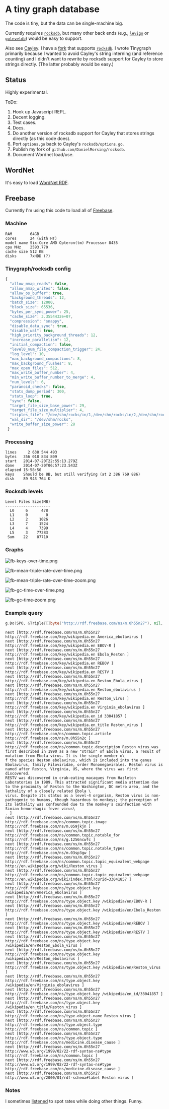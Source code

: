 # A tiny graph database

The code is tiny, but the data can be single-machine big.

Currently requires [`rocksdb`](http://rocksdb.org/), but many other
back ends (e.g., [`levigo`](https://github.com/jmhodges/levigo) or
[`goleveldb`](https://github.com/syndtr/goleveldb)) would be easy to
support.

Also see [Cayley](https://github.com/google/cayley).  I have a
[fork](http://github.csv.comcast.com/jsteph206/cayley) that supports
[`rocksdb`](http://rocksdb.org/).  I wrote Tinygraph primarily because
I wanted to avoid Cayley's string interning (and reference counting)
and I didn't want to rewrite by rocksdb support for Cayley to store
strings directly.  (The latter probably would be easy.)

## Status

Highly experimental.

ToDo:

1. Hook up Javascript REPL.
2. Decent logging.
3. Test cases.
4. Docs.
5. Do another version of rocksdb support for Cayley that stores strings directly (as this code does).
6. Port `options.go` back to Cayley's `rocksdb/options.go`.
7. Publish my fork of `github.com/DanielMorsing/rocksdb`.
8. Document Wordnet load/use.


## WordNet

It's easy to load [WordNet RDF](http://wordnet-rdf.princeton.edu/).


## Freebase

Currently I'm using this code to load all of
[Freebase](https://developers.google.com/freebase/data).

### Machine
```
RAM        64GB
cores      24 (with HT)
model name Six-Core AMD Opteron(tm) Processor 8435
cpu MHz    2593.770
cache size 512 KB
disks      7xHDD (?)
```

### Tinygraph/rocksdb config

```Javascript
{
  "allow_mmap_reads": false,
  "allow_mmap_writes": false,
  "allow_os_buffer": true,
  "background_threads": 12,
  "batch_size": 12000,
  "block_size": 65536,
  "bytes_per_sync_power": 25,
  "cache_size": 3.3554432e+07,
  "compression": "snappy",
  "disable_data_sync": true,
  "disable_wal": true,
  "high_priority_background_threads": 12,
  "increase_parallelism": 12,
  "initial_compaction": false,
  "level0_num_file_compaction_trigger": 24,
  "log_level": 10,
  "max_background_compactions": 8,
  "max_background_flushes": 8,
  "max_open_files": 512,
  "max_write_buffer_number": 4,
  "min_write_buffer_number_to_merge": 4,
  "num_levels": 6,
  "paranoid_checks": false,
  "stats_dump_period": 300,
  "stats_loop": true,
  "sync": false,
  "target_file_size_base_power": 29,
  "target_file_size_multiplier": 4,
  "triples_file": "/dev/shm/rocks/in/1,/dev/shm/rocks/in/2,/dev/shm/rocks/in/3,/dev/shm/rocks/in/4,/dev/shm/rocks/in/5",
  "wal_dir": "/dev/shm/rocks",
  "write_buffer_size_power": 28
 }
```

### Processing

```
lines     2 638 544 493
bytes   356 018 834 809
start   2014-07-20T22:55:13.279Z
done    2014-07-20T06:57:23.543Z
elapsed 15:58:50
keys    Should be 8B, but still verifying (at 2 386 769 886)
disk    89 943 764 K
```

### Rocksdb levels

```
Level Files Size(MB)
--------------------
  L0     6      478 
  L1     0        0 
  L2     2     1026 
  L3     7     1524 
  L4     4     7399 
  L5     3    77283 
 Sum    22    87710 
```

### Graphs


![fb-keys-over-time.png](images/fb-keys-over-time.png)

![fb-mean-triple-rate-over-time.png](images/fb-mean-triple-rate-over-time.png)

![fb-mean-triple-rate-over-time-zoom.png](images/fb-mean-triple-rate-over-time-zoom.png)

![fb-gc-time-over-time.png](images/fb-gc-time-over-time.png)

![fb-gc-time-zoom.png](images/fb-gc-time-zoom.png)


### Example query

```Go
g.Do(SPO, &Triple{[]byte("http://rdf.freebase.com/ns/m.0h55n27"), nil, nil, nil}, nil, ... )
```

```
next [http://rdf.freebase.com/ns/m.0h55n27 http://rdf.freebase.com/key/wikipedia.en America_ebolavirus ]
next [http://rdf.freebase.com/ns/m.0h55n27 http://rdf.freebase.com/key/wikipedia.en EBOV-R ]
next [http://rdf.freebase.com/ns/m.0h55n27 http://rdf.freebase.com/key/wikipedia.en Ebola_Reston ]
next [http://rdf.freebase.com/ns/m.0h55n27 http://rdf.freebase.com/key/wikipedia.en REBOV ]
next [http://rdf.freebase.com/ns/m.0h55n27 http://rdf.freebase.com/key/wikipedia.en RESTV ]
next [http://rdf.freebase.com/ns/m.0h55n27 http://rdf.freebase.com/key/wikipedia.en Reston_Ebola_virus ]
next [http://rdf.freebase.com/ns/m.0h55n27 http://rdf.freebase.com/key/wikipedia.en Reston_ebolavirus ]
next [http://rdf.freebase.com/ns/m.0h55n27 http://rdf.freebase.com/key/wikipedia.en Reston_virus ]
next [http://rdf.freebase.com/ns/m.0h55n27 http://rdf.freebase.com/key/wikipedia.en Virginia_ebolavirus ]
next [http://rdf.freebase.com/ns/m.0h55n27 http://rdf.freebase.com/key/wikipedia.en_id 33041857 ]
next [http://rdf.freebase.com/ns/m.0h55n27 http://rdf.freebase.com/key/wikipedia.en_title Reston_virus ]
next [http://rdf.freebase.com/ns/m.0h55n27 http://rdf.freebase.com/ns/common.topic.article http://rdf.freebase.com/ns/m.0h55n2c ]
next [http://rdf.freebase.com/ns/m.0h55n27 http://rdf.freebase.com/ns/common.topic.description Reston virus was first described in 1990 as a new "strain" of Ebola virus, a result of mutation from Ebola virus. It is the single member o\
f the species Reston ebolavirus, which is included into the genus Ebolavirus, family Filoviridae, order Mononegavirales. Reston virus is named after Reston, Virginia, US, where the virus was first discovered.
RESTV was discovered in crab-eating macaques from Hazleton Laboratories in 1989. This attracted significant media attention due to the proximity of Reston to the Washington, DC metro area, and the lethality of a closely related Ebola \
virus. Despite its status as a level-4 organism, Reston virus is non-pathogenic to humans, though hazardous to monkeys; the perception of its lethality was confounded due to the monkey's coinfection with Simian hemorrhagic fever virus\
. ]
next [http://rdf.freebase.com/ns/m.0h55n27 http://rdf.freebase.com/ns/common.topic.image http://rdf.freebase.com/ns/m.059jkjn ]
next [http://rdf.freebase.com/ns/m.0h55n27 http://rdf.freebase.com/ns/common.topic.notable_for http://rdf.freebase.com/ns/g.1256ncwfc ]
next [http://rdf.freebase.com/ns/m.0h55n27 http://rdf.freebase.com/ns/common.topic.notable_types http://rdf.freebase.com/ns/m.03sp3gw ]
next [http://rdf.freebase.com/ns/m.0h55n27 http://rdf.freebase.com/ns/common.topic.topic_equivalent_webpage http://en.wikipedia.org/wiki/Reston_virus ]
next [http://rdf.freebase.com/ns/m.0h55n27 http://rdf.freebase.com/ns/common.topic.topic_equivalent_webpage http://en.wikipedia.org/wiki/index.html?curid=33041857 ]
next [http://rdf.freebase.com/ns/m.0h55n27 http://rdf.freebase.com/ns/type.object.key /wikipedia/en/America_ebolavirus ]
next [http://rdf.freebase.com/ns/m.0h55n27 http://rdf.freebase.com/ns/type.object.key /wikipedia/en/EBOV-R ]
next [http://rdf.freebase.com/ns/m.0h55n27 http://rdf.freebase.com/ns/type.object.key /wikipedia/en/Ebola_Reston ]
next [http://rdf.freebase.com/ns/m.0h55n27 http://rdf.freebase.com/ns/type.object.key /wikipedia/en/REBOV ]
next [http://rdf.freebase.com/ns/m.0h55n27 http://rdf.freebase.com/ns/type.object.key /wikipedia/en/RESTV ]
next [http://rdf.freebase.com/ns/m.0h55n27 http://rdf.freebase.com/ns/type.object.key /wikipedia/en/Reston_Ebola_virus ]
next [http://rdf.freebase.com/ns/m.0h55n27 http://rdf.freebase.com/ns/type.object.key /wikipedia/en/Reston_ebolavirus ]
next [http://rdf.freebase.com/ns/m.0h55n27 http://rdf.freebase.com/ns/type.object.key /wikipedia/en/Reston_virus ]
next [http://rdf.freebase.com/ns/m.0h55n27 http://rdf.freebase.com/ns/type.object.key /wikipedia/en/Virginia_ebolavirus ]
next [http://rdf.freebase.com/ns/m.0h55n27 http://rdf.freebase.com/ns/type.object.key /wikipedia/en_id/33041857 ]
next [http://rdf.freebase.com/ns/m.0h55n27 http://rdf.freebase.com/ns/type.object.key /wikipedia/en_title/Reston_virus ]
next [http://rdf.freebase.com/ns/m.0h55n27 http://rdf.freebase.com/ns/type.object.name Reston virus ]
next [http://rdf.freebase.com/ns/m.0h55n27 http://rdf.freebase.com/ns/type.object.type http://rdf.freebase.com/ns/common.topic ]
next [http://rdf.freebase.com/ns/m.0h55n27 http://rdf.freebase.com/ns/type.object.type http://rdf.freebase.com/ns/medicine.disease_cause ]
next [http://rdf.freebase.com/ns/m.0h55n27 http://www.w3.org/1999/02/22-rdf-syntax-ns#type http://rdf.freebase.com/ns/common.topic ]
next [http://rdf.freebase.com/ns/m.0h55n27 http://www.w3.org/1999/02/22-rdf-syntax-ns#type http://rdf.freebase.com/ns/medicine.disease_cause ]
next [http://rdf.freebase.com/ns/m.0h55n27 http://www.w3.org/2000/01/rdf-schema#label Reston virus ]
```


### Notes

I sometimes [listened](images/load.mp3) to spot rates while doing other things.  Funny.
